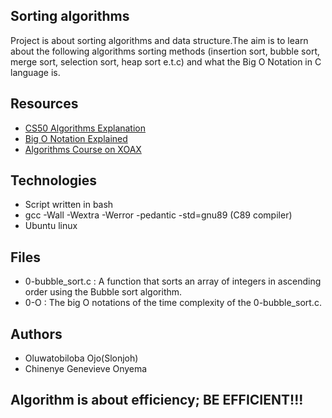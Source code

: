 ## Sorting algorithms
Project is about sorting algorithms and data structure.The aim is to learn about the following algorithms sorting methods (insertion sort, bubble sort, merge sort, selection sort, heap sort e.t.c) and what the Big O Notation in C language is.

## Resources

- [CS50 Algorithms Explanation](https://www.youtube.com/watch?v=yb0PY3LX2x8&t=2s)
- [Big O Notation Explained](https://justin.abrah.ms/computer-science/big-o-notation-explained.html)
- [Algorithms Course on XOAX](https://xoax.net/sub_comp_sci/crs_algo/)

## Technologies
- Script written in bash
- gcc -Wall -Wextra -Werror -pedantic  -std=gnu89 (C89 compiler)
- Ubuntu linux

## Files
- 0-bubble_sort.c : A function that sorts an array of integers in ascending order using the Bubble sort algorithm.
- 0-O : The big O notations of the time complexity of the 0-bubble_sort.c.


## Authors
- Oluwatobiloba Ojo(Slonjoh)
- Chinenye Genevieve Onyema

## Algorithm is about efficiency; BE EFFICIENT!!!
